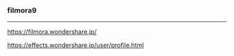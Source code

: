 ### filmora9
---
https://filmora.wondershare.jp/

https://effects.wondershare.jp/user/profile.html

```
```

```
```

```
```







